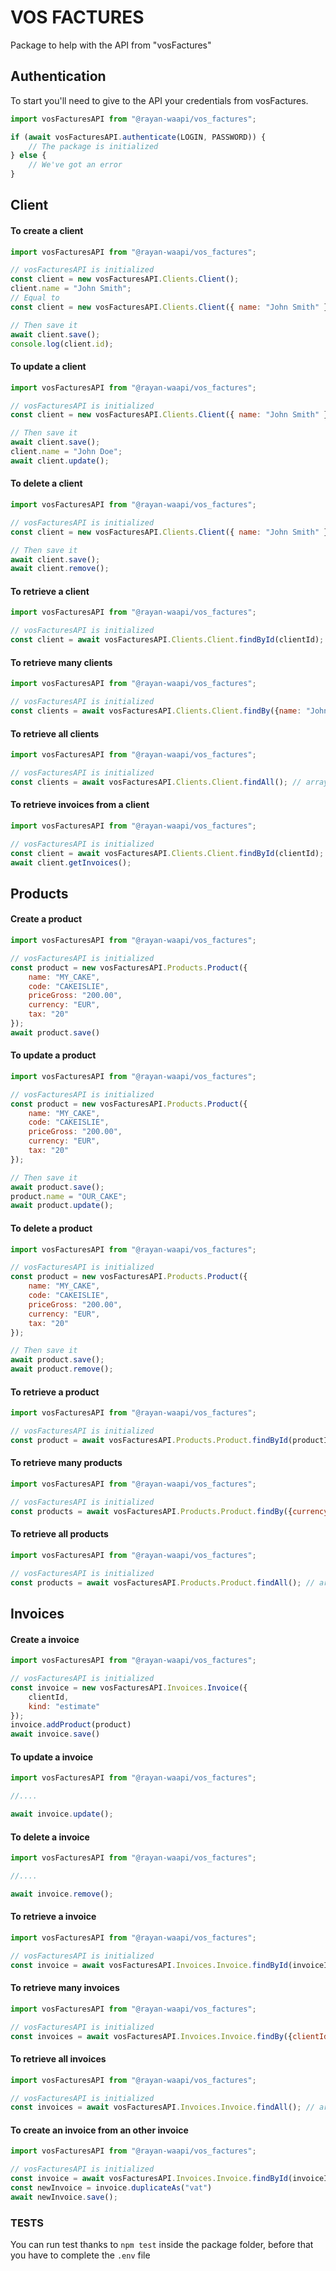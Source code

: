 # VOS FACTURES

Package to help with the API from "vosFactures"

## Authentication

To start you'll need to give to the API your credentials from vosFactures.

```javascript
import vosFacturesAPI from "@rayan-waapi/vos_factures";

if (await vosFacturesAPI.authenticate(LOGIN, PASSWORD)) {
    // The package is initialized
} else {
    // We've got an error
}
```

## Client

#### To create a client 
```javascript
import vosFacturesAPI from "@rayan-waapi/vos_factures";

// vosFacturesAPI is initialized
const client = new vosFacturesAPI.Clients.Client();
client.name = "John Smith";
// Equal to
const client = new vosFacturesAPI.Clients.Client({ name: "John Smith" });

// Then save it
await client.save();
console.log(client.id);
```

#### To update a client 
```javascript
import vosFacturesAPI from "@rayan-waapi/vos_factures";

// vosFacturesAPI is initialized
const client = new vosFacturesAPI.Clients.Client({ name: "John Smith" });

// Then save it
await client.save();
client.name = "John Doe";
await client.update();
```

#### To delete a client 
```javascript
import vosFacturesAPI from "@rayan-waapi/vos_factures";

// vosFacturesAPI is initialized
const client = new vosFacturesAPI.Clients.Client({ name: "John Smith" });

// Then save it
await client.save();
await client.remove();
```

#### To retrieve a client 
```javascript
import vosFacturesAPI from "@rayan-waapi/vos_factures";

// vosFacturesAPI is initialized
const client = await vosFacturesAPI.Clients.Client.findById(clientId);
```

#### To retrieve many clients
```javascript
import vosFacturesAPI from "@rayan-waapi/vos_factures";

// vosFacturesAPI is initialized
const clients = await vosFacturesAPI.Clients.Client.findBy({name: "John"}); // array of Client
```

#### To retrieve all clients
```javascript
import vosFacturesAPI from "@rayan-waapi/vos_factures";

// vosFacturesAPI is initialized
const clients = await vosFacturesAPI.Clients.Client.findAll(); // array of Client
```

#### To retrieve invoices from a client
```javascript
import vosFacturesAPI from "@rayan-waapi/vos_factures";

// vosFacturesAPI is initialized
const client = await vosFacturesAPI.Clients.Client.findById(clientId);
await client.getInvoices();
```

## Products

#### Create a product
```javascript
import vosFacturesAPI from "@rayan-waapi/vos_factures";

// vosFacturesAPI is initialized
const product = new vosFacturesAPI.Products.Product({
    name: "MY_CAKE",
    code: "CAKEISLIE",
    priceGross: "200.00",
    currency: "EUR",
    tax: "20"
});
await product.save()
```

#### To update a product 
```javascript
import vosFacturesAPI from "@rayan-waapi/vos_factures";

// vosFacturesAPI is initialized
const product = new vosFacturesAPI.Products.Product({
    name: "MY_CAKE",
    code: "CAKEISLIE",
    priceGross: "200.00",
    currency: "EUR",
    tax: "20"
});

// Then save it
await product.save();
product.name = "OUR_CAKE";
await product.update();
```

#### To delete a product 
```javascript
import vosFacturesAPI from "@rayan-waapi/vos_factures";

// vosFacturesAPI is initialized
const product = new vosFacturesAPI.Products.Product({
    name: "MY_CAKE",
    code: "CAKEISLIE",
    priceGross: "200.00",
    currency: "EUR",
    tax: "20"
});

// Then save it
await product.save();
await product.remove();
```

#### To retrieve a product 
```javascript
import vosFacturesAPI from "@rayan-waapi/vos_factures";

// vosFacturesAPI is initialized
const product = await vosFacturesAPI.Products.Product.findById(productId);
```

#### To retrieve many products
```javascript
import vosFacturesAPI from "@rayan-waapi/vos_factures";

// vosFacturesAPI is initialized
const products = await vosFacturesAPI.Products.Product.findBy({currency: "EUR"}); // array of Product
```

#### To retrieve all products
```javascript
import vosFacturesAPI from "@rayan-waapi/vos_factures";

// vosFacturesAPI is initialized
const products = await vosFacturesAPI.Products.Product.findAll(); // array of Product
```

## Invoices

#### Create a invoice
```javascript
import vosFacturesAPI from "@rayan-waapi/vos_factures";

// vosFacturesAPI is initialized
const invoice = new vosFacturesAPI.Invoices.Invoice({
    clientId,
    kind: "estimate"
});
invoice.addProduct(product)
await invoice.save()
```

#### To update a invoice 
```javascript
import vosFacturesAPI from "@rayan-waapi/vos_factures";

//....

await invoice.update();
```

#### To delete a invoice 
```javascript
import vosFacturesAPI from "@rayan-waapi/vos_factures";

//....

await invoice.remove();
```

#### To retrieve a invoice 
```javascript
import vosFacturesAPI from "@rayan-waapi/vos_factures";

// vosFacturesAPI is initialized
const invoice = await vosFacturesAPI.Invoices.Invoice.findById(invoiceId);
```

#### To retrieve many invoices
```javascript
import vosFacturesAPI from "@rayan-waapi/vos_factures";

// vosFacturesAPI is initialized
const invoices = await vosFacturesAPI.Invoices.Invoice.findBy({clientId: clientId}); // array of Invoice
```

#### To retrieve all invoices
```javascript
import vosFacturesAPI from "@rayan-waapi/vos_factures";

// vosFacturesAPI is initialized
const invoices = await vosFacturesAPI.Invoices.Invoice.findAll(); // array of Invoice
```

#### To create an invoice from an other invoice
```javascript
import vosFacturesAPI from "@rayan-waapi/vos_factures";

// vosFacturesAPI is initialized
const invoice = await vosFacturesAPI.Invoices.Invoice.findById(invoiceId);
const newInvoice = invoice.duplicateAs("vat")
await newInvoice.save();
```

### TESTS

You can run test thanks to `npm test` inside the package folder, before that you have to complete the `.env` file